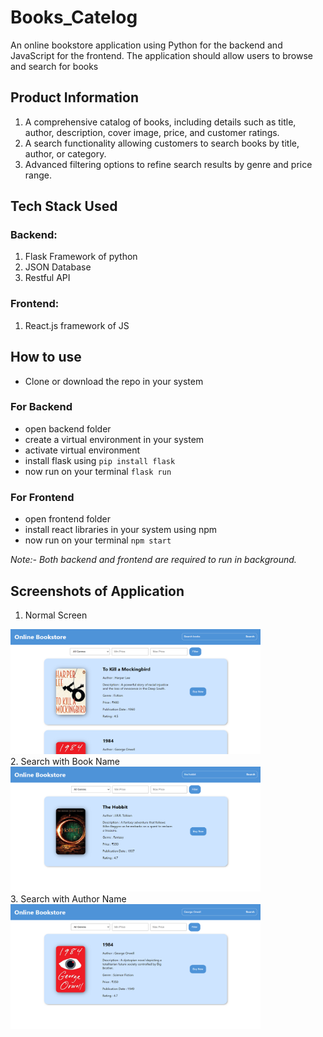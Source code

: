 # Books_Catelog
An online bookstore application using Python for the backend and JavaScript for the frontend. 
The application should allow users to browse and search for books

## Product Information
1. A comprehensive catalog of books, including details such as title, author, description, cover image, price, and customer ratings.
2. A search functionality allowing customers to search books by title, author, or category.
3. Advanced filtering options to refine search results by genre and price range.

## Tech Stack Used
### Backend:
1. Flask Framework of python
2. JSON Database
3. Restful API


### Frontend:
1. React.js framework of JS

## How to use
- Clone or download the repo in your system

### For Backend
- open backend folder
- create a virtual environment in your system
- activate virtual environment
- install flask using ```pip install flask```
- now run on your terminal ```flask run```

### For Frontend
-  open frontend folder
-  install react libraries in your system using npm
-  now run on your terminal ```npm start```

*Note:- Both backend and frontend are required to run in background.*

## Screenshots of Application
1. Normal Screen
<img src="https://github.com/udaychugh/Books_Catelog/blob/main/Screenshots/Screenshot%201.png?raw=true" height="200px" width="400px" alt="Screenshot">
<br>
2. Search with Book Name
<img src="https://github.com/udaychugh/Books_Catelog/blob/main/Screenshots/screenshot%202.png?raw=true" height="200px" width="400px" alt="Screenshot">
<br>
3. Search with Author Name
<img src="https://github.com/udaychugh/Books_Catelog/blob/main/Screenshots/screenshot%203.png?raw=true" height="200px" width="400px" alt="Screenshot">
<br>
